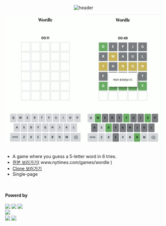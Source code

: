 <div align="center">

  ![header](https://capsule-render.vercel.app/api?type=waving&color=4078c0&height=180&section=header&text=Wordle%20-%20Clone&fontSize=45&animation=fadeIn&fontAlignY=38&desc=yonghun16&descAlignY=55&descAlign=85)

  <img src="https://raw.githubusercontent.com/yonghun16/wordle/refs/heads/main/wordle.jpg" width=800px />
	
</div>

</br>

<ul>
  <li>
    A game where you guess a 5-letter word in 6 tries.
  </li>
	<li>
		<a href="Wordle">원본 보러가기</a>( www.nytimes.com/games/wordle )
	</li>
	<li>
		<a href="https://yonghun16.github.io/wordle/">Clone 보러가기</a>
	</li>
	<li>
		Single-page
	</li>
</ul>

</br>

<h4>Powerd by</h4>
<div>
	<!-- HTML --><a href="https://html.spec.whatwg.org/"><img src="https://img.shields.io/badge/HTML5-E34F26?style=flat&logo=HTML5&logoColor=white" /></a>
	<!-- CSS --><a href="https://www.w3.org/Style/CSS/"><img src="https://img.shields.io/badge/CSS3-1572B6?style=flat&logo=CSS3&logoColor=white" /></a>
	<!-- JavaScript --><a href="https://www.ecma-international.org/"><img src="https://img.shields.io/badge/JavaScript-F7DF1E?style=flat&logo=JavaScript&logoColor=white" /></a>
  <br>
	<!-- Github --><a href="https://github.com/"><img src="https://img.shields.io/badge/GitHub-181717?style=flat&logo=GitHub&logoColor=white" /></a>
 	<br>
	<!-- Novim --><a href="https://neovim.io/"><img src="https://img.shields.io/badge/Neovim-01B952?style=flat&logo=neovim&logoColor=white" /></a>
	<!-- VScode --><a href="https://code.visualstudio.com/"><img src="https://img.shields.io/badge/Visual%20Studio%20Code-007ACC?style=flat&logo=VisualStudioCode&logoColor=white" /></a>

</div>
